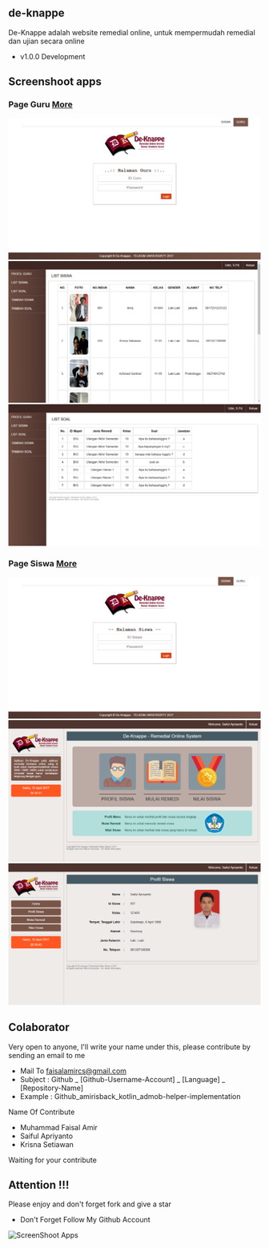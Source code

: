 ## de-knappe
De-Knappe adalah website remedial online, untuk mempermudah remedial dan ujian secara online
- v1.0.0 Development

## Screenshoot apps

### Page Guru [More]()
![ScreenShoot Apps](docs/image/guru/ss_1.png?raw=true)
![ScreenShoot Apps](docs/image/guru/ss_3.png?raw=true)
![ScreenShoot Apps](docs/image/guru/ss_4.png?raw=true)

### Page Siswa [More]()
![ScreenShoot Apps](docs/image/siswa/ss_1.png?raw=true)
![ScreenShoot Apps](docs/image/siswa/ss_2.png?raw=true)
![ScreenShoot Apps](docs/image/siswa/ss_3.png?raw=true)

## Colaborator
Very open to anyone, I'll write your name under this, please contribute by sending an email to me

- Mail To faisalamircs@gmail.com
- Subject : Github _ [Github-Username-Account] _ [Language] _ [Repository-Name]
- Example : Github_amirisback_kotlin_admob-helper-implementation

Name Of Contribute
- Muhammad Faisal Amir
- Saiful Apriyanto
- Krisna Setiawan

Waiting for your contribute

## Attention !!!
Please enjoy and don't forget fork and give a star
- Don't Forget Follow My Github Account

![ScreenShoot Apps](docs/image/poster.jpg?raw=true)

